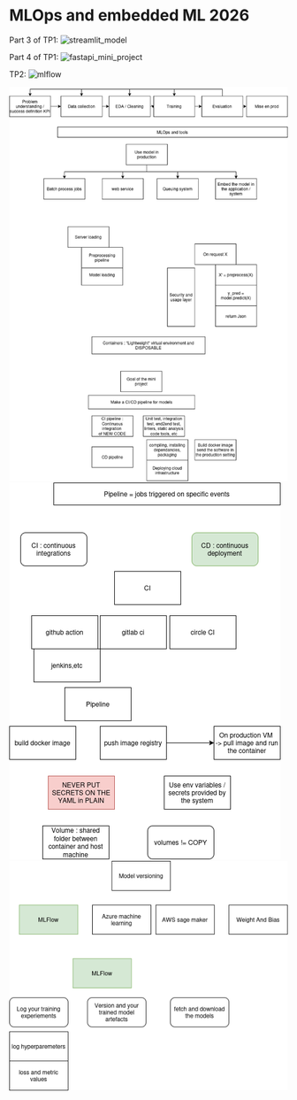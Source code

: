# MLOps and embedded ML 2026

Part 3 of TP1: ![streamlit_model](./streamlit_model)

Part 4 of TP1: ![fastapi_mini_project](./fastapi_mini_project)

TP2: ![mlflow](./mlflow)

![diagram1](diagram1.png)
![diagram2](diagram2.png)
![diagram3](diagram3.png)

